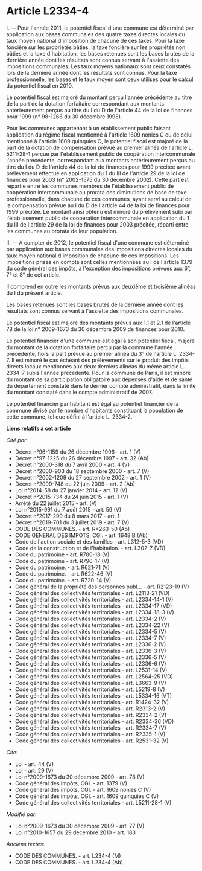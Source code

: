 # Article L2334-4

I. ― Pour l'année 2011, le potentiel fiscal d'une commune est déterminé par application aux bases communales des quatre taxes
directes locales du taux moyen national d'imposition de chacune de ces taxes. Pour la taxe foncière sur les propriétés
bâties, la taxe foncière sur les propriétés non bâties et la taxe d'habitation, les bases retenues sont les bases brutes de
la dernière année dont les résultats sont connus servant à l'assiette des impositions communales. Les taux moyens nationaux
sont ceux constatés lors de la dernière année dont les résultats sont connus. Pour la taxe professionnelle, les bases et le
taux moyen sont ceux utilisés pour le calcul du potentiel fiscal en 2010. 

Le potentiel fiscal est majoré du montant perçu l'année précédente au titre de la part de la dotation forfaitaire
correspondant aux montants antérieurement perçus au titre du I du D de l'article 44 de la loi de finances pour 1999 (n°
98-1266 du 30 décembre 1998). 

Pour les communes appartenant à un établissement public faisant application du régime fiscal mentionné à l'article 1609
nonies C ou de celui mentionné à l'article 1609 quinquies C, le potentiel fiscal est majoré de la part de la dotation de
compensation prévue au premier alinéa de l'article L. 5211-28-1 perçue par l'établissement public de coopération
intercommunale l'année précédente, correspondant aux montants antérieurement perçus au titre du I du D de l'article 44 de la
loi de finances pour 1999 précitée avant prélèvement effectué en application du 1 du III de l'article 29 de la loi de
finances pour 2003 (n° 2002-1575 du 30 décembre 2002). Cette part est répartie entre les communes membres de l'établissement
public de coopération intercommunale au prorata des diminutions de base de taxe professionnelle, dans chacune de ces
communes, ayant servi au calcul de la compensation prévue au I du D de l'article 44 de la loi de finances pour 1999 précitée.
Le montant ainsi obtenu est minoré du prélèvement subi par l'établissement public de coopération intercommunale en
application du 1 du III de l'article 29 de la loi de finances pour 2003 précitée, réparti entre les communes au prorata de
leur population. 

II. ― A compter de 2012, le potentiel fiscal d'une commune est déterminé par application aux bases communales des impositions
directes locales du taux moyen national d'imposition de chacune de ces impositions. Les impositions prises en compte sont
celles mentionnées au I de l'article 1379 du code général des impôts, à l'exception des impositions prévues aux 6°, 7° et 8°
de cet article. 

Il comprend en outre les montants prévus aux deuxième et troisième alinéas du I du présent article. 

Les bases retenues sont les bases brutes de la dernière année dont les résultats sont connus servant à l'assiette des
impositions communales. 

Le potentiel fiscal est majoré des montants prévus aux 1.1 et 2.1 de l'article 78 de la loi n° 2009-1673 du 30 décembre 2009
de finances pour 2010. 

Le potentiel financier d'une commune est égal à son potentiel fiscal, majoré du montant de la dotation forfaitaire perçu par
la commune l'année précédente, hors la part prévue au premier alinéa du 3° de l'article L. 2334-7. Il est minoré le cas
échéant des prélèvements sur le produit des impôts directs locaux mentionnés aux deux derniers alinéas du même article L.
2334-7 subis l'année précédente. Pour la commune de Paris, il est minoré du montant de sa participation obligatoire aux
dépenses d'aide et de santé du département constaté dans le dernier compte administratif, dans la limite du montant constaté
dans le compte administratif de 2007. 

Le potentiel financier par habitant est égal au potentiel financier de la commune divisé par le nombre d'habitants
constituant la population de cette commune, tel que défini à l'article L. 2334-2.

**Liens relatifs à cet article**

_Cité par_:

  - Décret n°96-1159 du 26 décembre 1996 - art. 1 (V)
  - Décret n°97-1225 du 26 décembre 1997 - art. 32 (Ab)
  - Décret n°2000-318 du 7 avril 2000 - art. 4 (V)
  - Décret n°2000-903 du 18 septembre 2000 - art. 7 (V)
  - Décret n°2002-1209 du 27 septembre 2002 - art. 1 (V)
  - Décret n°2009-748 du 22 juin 2009 - art. 2 (Ab)
  - Loi n°2014-58 du 27 janvier 2014 - art. 12 (V)
  - Décret n°2015-734 du 24 juin 2015 - art. 1 (V)
  - Arrêté du 22 juillet 2015 - art. (V)
  - Loi n°2015-991 du 7 août 2015 - art. 59 (V)
  - Décret n°2017-299 du 8 mars 2017 - art. 1
  - Décret n°2019-701 du 3 juillet 2019 - art. 7 (V)
  - CODE DES COMMUNES. - art. R*263-50 (Ab)
  - CODE GENERAL DES IMPOTS, CGI. - art. 1648 B (Ab)
  - Code de l'action sociale et des familles - art. L312-5-3 (VD)
  - Code de la construction et de l'habitation. - art. L302-7 (VD)
  - Code du patrimoine - art. R780-18 (V)
  - Code du patrimoine - art. R790-17 (V)
  - Code du patrimoine. - art. R621-71 (V)
  - Code du patrimoine. - art. R622-46 (V)
  - Code du patrimoine. - art. R720-14 (V)
  - Code général de la propriété des personnes publ... - art. R2123-19 (V)
  - Code général des collectivités territoriales - art. L2113-21 (VD)
  - Code général des collectivités territoriales - art. L2334-14-1 (V)
  - Code général des collectivités territoriales - art. L2334-17 (VD)
  - Code général des collectivités territoriales - art. L2334-18-3 (V)
  - Code général des collectivités territoriales - art. L2334-2 (V)
  - Code général des collectivités territoriales - art. L2334-22 (V)
  - Code général des collectivités territoriales - art. L2334-5 (V)
  - Code général des collectivités territoriales - art. L2334-7 (V)
  - Code général des collectivités territoriales - art. L2336-2 (V)
  - Code général des collectivités territoriales - art. L2336-3 (V)
  - Code général des collectivités territoriales - art. L2336-5 (V)
  - Code général des collectivités territoriales - art. L2336-6 (V)
  - Code général des collectivités territoriales - art. L2531-14 (V)
  - Code général des collectivités territoriales - art. L2564-25 (VD)
  - Code général des collectivités territoriales - art. L3663-9 (V)
  - Code général des collectivités territoriales - art. L5219-8 (V)
  - Code général des collectivités territoriales - art. L5334-16 (VT)
  - Code général des collectivités territoriales - art. R1424-32 (V)
  - Code général des collectivités territoriales - art. R2313-2 (V)
  - Code général des collectivités territoriales - art. R2334-2 (V)
  - Code général des collectivités territoriales - art. R2334-36 (VD)
  - Code général des collectivités territoriales - art. R2334-7 (V)
  - Code général des collectivités territoriales - art. R2335-1 (V)
  - Code général des collectivités territoriales - art. R2531-32 (V)

_Cite_:

  - Loi - art. 44 (V)
  - Loi - art. 29 (V)
  - Loi n°2009-1673 du 30 décembre 2009 - art. 78 (V)
  - Code général des impôts, CGI. - art. 1379 (V)
  - Code général des impôts, CGI. - art. 1609 nonies C (V)
  - Code général des impôts, CGI. - art. 1609 quinquies C (V)
  - Code général des collectivités territoriales - art. L5211-28-1 (V)

_Modifié par_:

  - Loi n°2009-1673 du 30 décembre 2009 - art. 77 (V)
  - Loi n°2010-1657 du 29 décembre 2010 - art. 183

_Anciens textes_:

  - CODE DES COMMUNES. - art. L234-4 (M)
  - CODE DES COMMUNES. - art. L234-4 (Ab)
